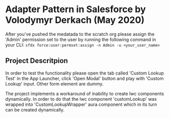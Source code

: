 # Adapter Pattern in Salesforce by Volodymyr Derkach (May 2020)

After you've pushed the medatada to the scratch org please assign the 'Admin' permission set to the user by running 
the following command in your CLI:
`sfdx force:user:permset:assign -n Admin -u <your_user_name>`

## Project Descritpion

In order to test the functionality please open the tab called 'Custom Lookup Test' in the App Launcher, click 'Open Modal'
button and play with 'Custom Lookup' input. Other form element are dummy.

The project implements a workaround of inability to create lwc components dynamically. In order to do that the lwc component
'customLookup' was wrapped into 'CustomLookupWrapper' aura component which in its turn can be created dynamically.
